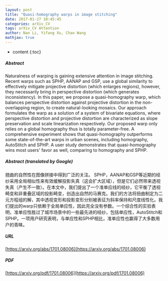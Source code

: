 ```yaml
---
layout: post
title: "Quasi-homography warps in image stitching"
date: 2017-01-27 10:45:45
categories: arXiv_CV
tags: arXiv_CV Attention
author: Nan Li, Yifang Xu, Chao Wang
mathjax: true
---
```


* content
{:toc}

##### Abstract
Naturalness of warping is gaining extensive attention in image stitching. Recent warps such as SPHP, AANAP and GSP, use a global similarity to effectively mitigate projective distortion (which enlarges regions), however, they necessarily bring in perspective distortion (which generates inconsistency). In this paper, we propose a quasi-homography warp, which balances perspective distortion against projective distortion in the non-overlapping region, to create natural-looking mosaics. Our approach formulates the warp as a solution of a system of bivariate equations, where perspective distortion and projective distortion are characterized as slope preservation and scale linearization respectively. Our proposed warp only relies on a global homography thus is totally parameter-free. A comprehensive experiment shows that quasi-homography outperforms some state-of-the-art warps in urban scenes, including homography, AutoStitch and SPHP. A user study demonstrates that quasi-homography wins most users' favor as well, comparing to homography and SPHP.

##### Abstract (translated by Google)
翘曲的自然性在图像拼接中得到广泛的关注。 SPHP，AANAP和GSP等近期的经纱采用全局相似性来有效缓解投影失真（这会扩大区域），但是它们必然带来透视失真（产生不一致）。在本文中，我们提出了一个准单应线的经纱，它平衡了透视畸变和非重叠区域的投影畸变，创造出自然的马赛克。我们的方法将扭曲制定为二元方程组的解，其中透视变形和投影变形分别被表征为斜率保持和尺度线性化。我们提出的warp只依赖于全局单应性，因此完全没有参数。一个综合性的实验表明，准单应性胜过了城市场景中的一些最先进的经纱，包括单应性，AutoStitch和SPHP。一项用户研究表明，与单应性和SPHP相比，准单应性也赢得了大多数用户的青睐。

##### URL
[https://arxiv.org/abs/1701.08006](https://arxiv.org/abs/1701.08006)

##### PDF
[https://arxiv.org/pdf/1701.08006](https://arxiv.org/pdf/1701.08006)

